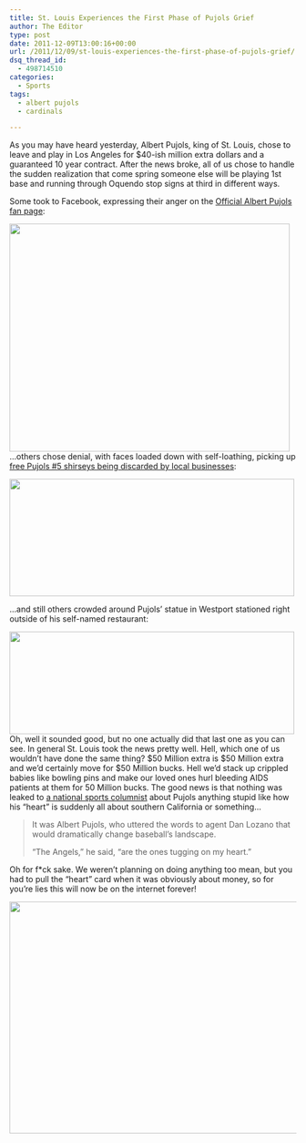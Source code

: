 ```yaml
---
title: St. Louis Experiences the First Phase of Pujols Grief
author: The Editor
type: post
date: 2011-12-09T13:00:16+00:00
url: /2011/12/09/st-louis-experiences-the-first-phase-of-pujols-grief/
dsq_thread_id:
  - 498714510
categories:
  - Sports
tags:
  - albert pujols
  - cardinals

---
```

As you may have heard yesterday, Albert Pujols, king of St. Louis, chose to leave and play in Los Angeles for $40-ish million extra dollars and a guaranteed 10 year contract. After the news broke, all of us chose to handle the sudden realization that come spring someone else will be playing 1st base and running through Oquendo stop signs at third in different ways.

Some took to Facebook, expressing their anger on the <a href="https://www.facebook.com/PujolsFive" target="_blank">Official Albert Pujols fan page</a>:

[<img class="aligncenter size-full wp-image-12434" title="pujols_fb_comments" src="http://media.punchingkitty.com/wordpress/2011/12/pujols_fb_comments.jpg" alt="" width="492" height="400" />][1]&#8230;others chose denial, with faces loaded down with self-loathing, picking up <a href="http://www.stltoday.com/news/local/metro/store-gives-away-jerseys-while-metro-east-man-hawks-anti/article_77618ffa-21de-11e1-957b-0019bb30f31a.html" target="_blank">free Pujols #5 shirseys being discarded by local businesses</a>:

[<img class="aligncenter size-full wp-image-12435" title="free_pujols_stuff-1" src="http://media.punchingkitty.com/wordpress/2011/12/free_pujols_stuff-1.jpg" alt="" width="500" height="206" />][2]

&#8230;and still others crowded around Pujols&#8217; statue in Westport stationed right outside of his self-named restaurant:

[<img class="aligncenter size-full wp-image-12436" title="pujols_statue" src="http://media.punchingkitty.com/wordpress/2011/12/pujols_statue.jpg" alt="" width="500" height="180" />][3]Oh, well it sounded good, but no one actually did that last one as you can see. In general St. Louis took the news pretty well. Hell, which one of us wouldn&#8217;t have done the same thing? $50 Million extra is $50 Million extra and we&#8217;d certainly move for $50 Million bucks. Hell we&#8217;d stack up crippled babies like bowling pins and make our loved ones hurl bleeding AIDS patients at them for 50 Million bucks. The good news is that nothing was leaked to <a href="http://www.usatoday.com/sports/baseball/al/angels/story/2011-12-08/albert-pujols-cj-wilson-sign/51750952/1?AID=4992781&PID=4166869&SID=xgg5tiszegap" target="_blank">a national sports columnist</a> about Pujols anything stupid like how his &#8220;heart&#8221; is suddenly all about southern California or something&#8230;

> It was Albert Pujols, who uttered the words to agent Dan Lozano that would dramatically change baseball&#8217;s landscape.
> 
> &#8220;The Angels,&#8221; he said, &#8220;are the ones tugging on my heart.&#8221;

Oh for f*ck sake. We weren&#8217;t planning on doing anything too mean, but you had to pull the &#8220;heart&#8221; card when it was obviously about money, so for you&#8217;re lies this will now be on the internet forever!

[<img class="aligncenter size-full wp-image-12437" title="pujols_and_stan" src="http://media.punchingkitty.com/wordpress/2011/12/pujols_and_stan.jpg" alt="" width="600" height="407" />][4]

 [1]: http://media.punchingkitty.com/wordpress/2011/12/pujols_fb_comments.jpg
 [2]: http://media.punchingkitty.com/wordpress/2011/12/free_pujols_stuff-1.jpg
 [3]: http://media.punchingkitty.com/wordpress/2011/12/pujols_statue.jpg
 [4]: http://media.punchingkitty.com/wordpress/2011/12/pujols_and_stan.jpg